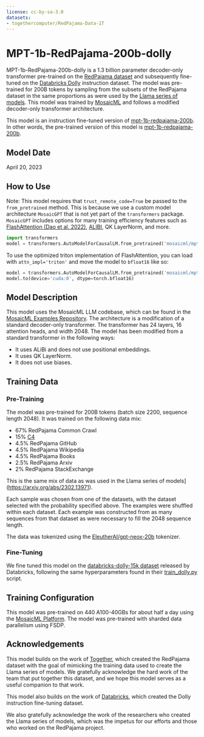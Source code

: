 ```yaml
---
license: cc-by-sa-3.0
datasets:
- togethercomputer/RedPajama-Data-1T
---
```


# MPT-1b-RedPajama-200b-dolly

MPT-1b-RedPajama-200b-dolly is a 1.3 billion parameter decoder-only transformer pre-trained on the [RedPajama dataset](https://huggingface.co/datasets/togethercomputer/RedPajama-Data-1T) and subsequently fine-tuned on the [Databricks Dolly](https://github.com/databrickslabs/dolly/tree/master/data) instruction dataset.
The model was pre-trained for 200B tokens by sampling from the subsets of the RedPajama dataset in the same proportions as were used by the [Llama series of models](https://arxiv.org/abs/2302.13971).
This model was trained by [MosaicML](https://www.mosaicml.com) and follows a modified decoder-only transformer architecture.

This model is an instruction fine-tuned version of [mpt-1b-redpajama-200b](https://huggingface.co/mosaicml/mpt-1b-redpajama-200b). In other words, the pre-trained version of this model is [mpt-1b-redpajama-200b](https://huggingface.co/mosaicml/mpt-1b-redpajama-200b).

## Model Date

April 20, 2023

## How to Use

Note: This model requires that `trust_remote_code=True` be passed to the `from_pretrained` method. 
This is because we use a custom model architecture `MosaicGPT` that is not yet part of the `transformers` package.
`MosaicGPT` includes options for many training efficiency features such as [FlashAttention (Dao et al. 2022)](https://arxiv.org/pdf/2205.14135.pdf), [ALIBI](https://arxiv.org/abs/2108.12409), QK LayerNorm, and more.

```python
import transformers
model = transformers.AutoModelForCausalLM.from_pretrained('mosaicml/mpt-1b-redpajama-200b-dolly', trust_remote_code=True)
```

To use the optimized triton implementation of FlashAttention, you can load with `attn_impl='triton'` and move the model to `bfloat16` like so:
```python
model = transformers.AutoModelForCausalLM.from_pretrained('mosaicml/mpt-1b-redpajama-200b-dolly', trust_remote_code=True, attn_impl='triton')
model.to(device='cuda:0', dtype=torch.bfloat16)
```

## Model Description

This model uses the MosaicML LLM codebase, which can be found in the [MosaicML Examples Repository](https://github.com/mosaicml/examples/tree/v0.0.4/examples/llm).
The architecture is a modification of a standard decoder-only transformer.
The transformer has 24 layers, 16 attention heads, and width 2048.
The model has been modified from a standard transformer in the following ways:
* It uses ALiBi and does not use positional embeddings.
* It uses QK LayerNorm.
* It does not use biases.

## Training Data

### Pre-Training

The model was pre-trained for 200B tokens (batch size 2200, sequence length 2048). It was trained on the following data mix:
* 67% RedPajama Common Crawl
* 15% [C4](https://huggingface.co/datasets/c4)
* 4.5% RedPajama GitHub
* 4.5% RedPajama Wikipedia
* 4.5% RedPajama Books
* 2.5% RedPajama Arxiv
* 2% RedPajama StackExchange

This is the same mix of data as was used in the Llama series of models](https://arxiv.org/abs/2302.13971).

Each sample was chosen from one of the datasets, with the dataset selected with the probability specified above.
The examples were shuffled within each dataset.
Each example was constructed from as many sequences from that dataset as were necessary to fill the 2048 sequence length.

The data was tokenized using the [EleutherAI/gpt-neox-20b](https://huggingface.co/EleutherAI/gpt-neox-20b) tokenizer.

### Fine-Tuning

We fine tuned this model on the [databricks-dolly-15k dataset](https://github.com/databrickslabs/dolly/tree/master/data) released by Databricks, following the same hyperparameters found in their [train_dolly.py](https://github.com/databrickslabs/dolly/blob/master/train_dolly.py) script.

## Training Configuration

This model was pre-trained on 440 A100-40GBs for about half a day using the [MosaicML Platform](https://www.mosaicml.com/platform). The model was pre-trained with sharded data parallelism using FSDP.

## Acknowledgements

This model builds on the work of [Together](https://www.together.xyz), which created the RedPajama dataset with the goal of mimicking the training data used to create the Llama series of models.
We gratefully acknowledge the hard work of the team that put together this dataset, and we hope this model serves as a useful companion to that work.

This model also builds on the work of [Databricks](https://www.databricks.com/), which created the Dolly instruction fine-tuning dataset.

We also gratefully acknowledge the work of the researchers who created the Llama series of models, which was the impetus for our efforts and those who worked on the RedPajama project.